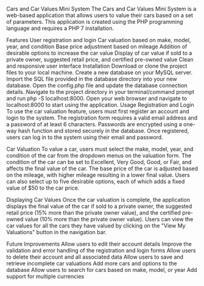 Cars and Car Values Mini System
The Cars and Car Values Mini System is a web-based application that allows users to value their cars based on a set of parameters. This application is created using the PHP programming language and requires a PHP 7 installation.

Features
User registration and login
Car valuation based on make, model, year, and condition
Base price adjustment based on mileage
Addition of desirable options to increase the car value
Display of car value if sold to a private owner, suggested retail price, and certified pre-owned value
Clean and responsive user interface
Installation
Download or clone the project files to your local machine.
Create a new database on your MySQL server.
Import the SQL file provided in the database directory into your new database.
Open the config.php file and update the database connection details.
Navigate to the project directory in your terminal/command prompt and run php -S localhost:8000.
Open your web browser and navigate to localhost:8000 to start using the application.
Usage
Registration and Login
To use the car valuation feature, users must first register an account and login to the system. The registration form requires a valid email address and a password of at least 6 characters. Passwords are encrypted using a one-way hash function and stored securely in the database. Once registered, users can log in to the system using their email and password.

Car Valuation
To value a car, users must select the make, model, year, and condition of the car from the dropdown menus on the valuation form. The condition of the car can be set to Excellent, Very Good, Good, or Fair, and affects the final value of the car. The base price of the car is adjusted based on the mileage, with higher mileage resulting in a lower final value. Users can also select up to five desirable options, each of which adds a fixed value of $50 to the car price.

Displaying Car Values
Once the car valuation is complete, the application displays the final value of the car if sold to a private owner, the suggested retail price (15% more than the private owner value), and the certified pre-owned value (10% more than the private owner value). Users can view the car values for all the cars they have valued by clicking on the "View My Valuations" button in the navigation bar.

Future Improvements
Allow users to edit their account details
Improve the validation and error handling of the registration and login forms
Allow users to delete their account and all associated data
Allow users to save and retrieve incomplete car valuations
Add more cars and options to the database
Allow users to search for cars based on make, model, or year
Add support for multiple currencies
